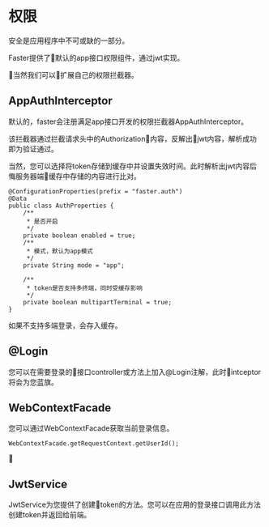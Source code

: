 # 权限

安全是应用程序中不可或缺的一部分。

Faster提供了默认的app接口权限组件，通过jwt实现。

当然我们可以扩展自己的权限拦截器。


## AppAuthInterceptor

默认的，faster会注册满足app接口开发的权限拦截器AppAuthInterceptor。

该拦截器通过拦截请求头中的Authorization内容，反解出jwt内容，解析成功即为验证通过。

当然，您可以选择将token存储到缓存中并设置失效时间。此时解析出jwt内容后悔服务器端缓存中存储的内容进行比对。

```
@ConfigurationProperties(prefix = "faster.auth")
@Data
public class AuthProperties {
    /**
     * 是否开启
     */
    private boolean enabled = true;
    /**
     * 模式，默认为app模式
     */
    private String mode = "app";

    /**
     * token是否支持多终端，同时受缓存影响
     */
    private boolean multipartTerminal = true;
}
```

如果不支持多端登录，会存入缓存。

## @Login

您可以在需要登录的接口controller或方法上加入@Login注解，此时intceptor将会为您蓝旗。

## WebContextFacade

您可以通过WebContextFacade获取当前登录信息。

```
WebContextFacade.getRequestContext.getUserId();
```


## JwtService

JwtService为您提供了创建token的方法。您可以在应用的登录接口调用此方法创建token并返回给前端。
